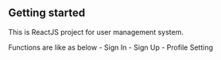 ## Getting started

This is ReactJS project for user management system.

Functions are like as below
	- Sign In
	- Sign Up
	- Profile Setting
